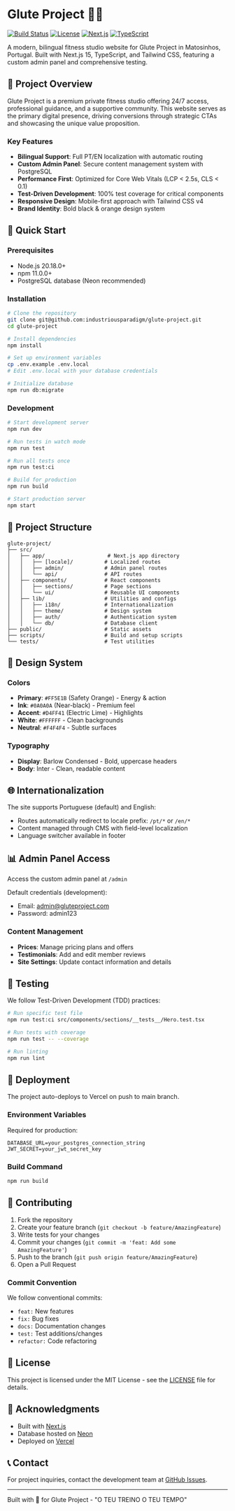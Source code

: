 # Glute Project 🏋️‍♂️

[![Build Status](https://img.shields.io/badge/build-passing-brightgreen.svg)](https://github.com/industriousparadigm/glute-project)
[![License](https://img.shields.io/badge/license-MIT-blue.svg)](LICENSE)
[![Next.js](https://img.shields.io/badge/Next.js-15.4.5-black)](https://nextjs.org/)
[![TypeScript](https://img.shields.io/badge/TypeScript-5.x-blue)](https://www.typescriptlang.org/)

A modern, bilingual fitness studio website for Glute Project in Matosinhos, Portugal. Built with Next.js 15, TypeScript, and Tailwind CSS, featuring a custom admin panel and comprehensive testing.

## 🎯 Project Overview

Glute Project is a premium private fitness studio offering 24/7 access, professional guidance, and a supportive community. This website serves as the primary digital presence, driving conversions through strategic CTAs and showcasing the unique value proposition.

### Key Features

- **Bilingual Support**: Full PT/EN localization with automatic routing
- **Custom Admin Panel**: Secure content management system with PostgreSQL
- **Performance First**: Optimized for Core Web Vitals (LCP < 2.5s, CLS < 0.1)
- **Test-Driven Development**: 100% test coverage for critical components
- **Responsive Design**: Mobile-first approach with Tailwind CSS v4
- **Brand Identity**: Bold black & orange design system

## 🚀 Quick Start

### Prerequisites

- Node.js 20.18.0+
- npm 11.0.0+
- PostgreSQL database (Neon recommended)

### Installation

```bash
# Clone the repository
git clone git@github.com:industriousparadigm/glute-project.git
cd glute-project

# Install dependencies
npm install

# Set up environment variables
cp .env.example .env.local
# Edit .env.local with your database credentials

# Initialize database
npm run db:migrate
```

### Development

```bash
# Start development server
npm run dev

# Run tests in watch mode
npm run test

# Run all tests once
npm run test:ci

# Build for production
npm run build

# Start production server
npm start
```

## 📁 Project Structure

```
glute-project/
├── src/
│   ├── app/                    # Next.js app directory
│   │   ├── [locale]/          # Localized routes
│   │   ├── admin/             # Admin panel routes
│   │   └── api/               # API routes
│   ├── components/            # React components
│   │   ├── sections/          # Page sections
│   │   └── ui/                # Reusable UI components
│   ├── lib/                   # Utilities and configs
│   │   ├── i18n/              # Internationalization
│   │   ├── theme/             # Design system
│   │   ├── auth/              # Authentication system
│   │   └── db/                # Database client
├── public/                    # Static assets
├── scripts/                   # Build and setup scripts
└── tests/                     # Test utilities
```

## 🎨 Design System

### Colors

- **Primary**: `#FF5E1B` (Safety Orange) - Energy & action
- **Ink**: `#0A0A0A` (Near-black) - Premium feel
- **Accent**: `#D4FF41` (Electric Lime) - Highlights
- **White**: `#FFFFFF` - Clean backgrounds
- **Neutral**: `#F4F4F4` - Subtle surfaces

### Typography

- **Display**: Barlow Condensed - Bold, uppercase headers
- **Body**: Inter - Clean, readable content

## 🌐 Internationalization

The site supports Portuguese (default) and English:

- Routes automatically redirect to locale prefix: `/pt/*` or `/en/*`
- Content managed through CMS with field-level localization
- Language switcher available in footer

## 📊 Admin Panel Access

Access the custom admin panel at `/admin`

Default credentials (development):
- Email: admin@gluteproject.com
- Password: admin123

### Content Management

- **Prices**: Manage pricing plans and offers
- **Testimonials**: Add and edit member reviews
- **Site Settings**: Update contact information and details

## 🧪 Testing

We follow Test-Driven Development (TDD) practices:

```bash
# Run specific test file
npm run test:ci src/components/sections/__tests__/Hero.test.tsx

# Run tests with coverage
npm run test -- --coverage

# Run linting
npm run lint
```

## 🚢 Deployment

The project auto-deploys to Vercel on push to main branch.

### Environment Variables

Required for production:
```env
DATABASE_URL=your_postgres_connection_string
JWT_SECRET=your_jwt_secret_key
```

### Build Command

```bash
npm run build
```

## 🤝 Contributing

1. Fork the repository
2. Create your feature branch (`git checkout -b feature/AmazingFeature`)
3. Write tests for your changes
4. Commit your changes (`git commit -m 'feat: Add some AmazingFeature'`)
5. Push to the branch (`git push origin feature/AmazingFeature`)
6. Open a Pull Request

### Commit Convention

We follow conventional commits:
- `feat:` New features
- `fix:` Bug fixes
- `docs:` Documentation changes
- `test:` Test additions/changes
- `refactor:` Code refactoring

## 📄 License

This project is licensed under the MIT License - see the [LICENSE](LICENSE) file for details.

## 🙏 Acknowledgments

- Built with [Next.js](https://nextjs.org/)
- Database hosted on [Neon](https://neon.tech/)
- Deployed on [Vercel](https://vercel.com/)

## 📞 Contact

For project inquiries, contact the development team at [GitHub Issues](https://github.com/industriousparadigm/glute-project/issues).

---

Built with 💪 for Glute Project - "O TEU TREINO O TEU TEMPO"